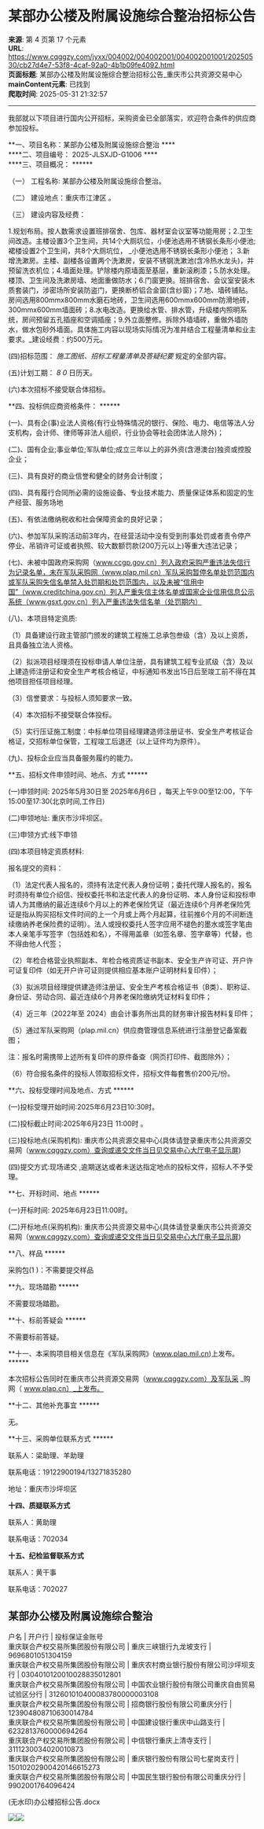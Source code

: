 # 某部办公楼及附属设施综合整治招标公告

**来源**: 第 4 页第 17 个元素  
**URL**: https://www.cqggzy.com/jyxx/004002/004002001/004002001001/20250530/cb27d4e7-53f8-4caf-92a0-4b1b09fe4092.html  
**页面标题**: 某部办公楼及附属设施综合整治招标公告_重庆市公共资源交易中心  
**mainContent元素**: 已找到  
**爬取时间**: 2025-05-31 21:32:57

---

我部就以下项目进行国内公开招标，采购资金已全部落实，欢迎符合条件的供应商参加投标。

**一、项目名称：某部办公楼及附属设施综合整治 ****  
****二、项目编号： 2025-JLSXJD-G1006 ****  
****三、项目概况： ******

（一） 工程名称: 某部办公楼及附属设施综合整治。

（二） 建设地点：重庆市江津区 。

（三） 建设内容及经费：

1.规划布局。按人数需求设置班排宿舍、包库、器材室会议室等功能用房；2.卫生间改造。主楼设置3个卫生间，共14个大厕坑位，小便池选用不锈钢长条形小便池;裙楼设置2个卫生间，共8个大厕坑位， _小便池选用不锈钢长条形小便池； 3.新增洗漱房。主楼、副楼各设置两个洗漱房，安装不锈钢洗漱池(含冷热水龙头)，并预留洗衣机位；4.墙面处理。铲除楼内原墙面至基层，重新滚刷漆；5.防水处理。楼顶、卫生间及洗漱房墙、地面重做防水；6.门窗更换。班排宿舍、会议室安装木质套装门，涉密场所安装防盗门，更换断桥铝合金窗(含纱窗)；7.地、墙砖铺贴。房间选用800mmx800mm水磨石地砖，卫生间选用600mmx600mm防滑地砖，300mmx600mm墙面砖；8.水电改造。更换给水管、排水管，升级楼内照明系统，房间预留五孔插座和空调插座；9.外立面整修。拆除外墙墙砖，重做外墙防水，做水包砂外墙面。具体施工内容以现场实际情况为准并结合工程量清单和业主要求。_建设经费：约500万元。

(四)招标范围： _施工图纸、招标工程量清单及答疑纪要_ 规定的全部内容。

(五)计划工期： _8_ _0_ 日历天。

(六)本次招标不接受联合体招标。

**四、投标供应商资格条件： ******

(一)、具有企(事)业法人资格(有行业特殊情况的银行、保险、电力、电信等法人分支机构，会计师、律师等非法人组织，行业协会等社会团体法人除外)； 

(二)、国有企业;事业单位;军队单位;成立三年以上的非外资(含港澳台)独资或控股企业； 

(三)、具有良好的商业信誉和健全的财务会计制度； 

(四)、具有履行合同所必需的设施设备、专业技术能力、质量保证体系和固定的生产经营、服务场地 

(五)、有依法缴纳税收和社会保障资金的良好记录； 

(六)、参加军队采购活动前3年内，在经营活动中没有受到刑事处罚或者责令停产停业、吊销许可证或者执照、较大数额罚款(200万元以上)等重大违法记录； 

(七)、未被中国政府采购网（www.ccgp.gov.cn）列入政府采购严重违法失信行为记录名单，未在军队采购网（www.plap.mil.cn）军队采购暂停名单处罚范围内或军队采购失信名单禁入处罚期和处罚范围内，以及未被“信用中国”（www.creditchina.gov.cn）列入严重失信主体名单或国家企业信用信息公示系统（www.gsxt.gov.cn）列入严重违法失信名单（处罚期内） 

(八)、本项目特定资质: 

（1）具备建设行政主管部门颁发的建筑工程施工总承包叁级（含）及以上资质，且具备独立法人资格。 

（2）拟派项目经理须在投标申请人单位注册，具有建筑工程专业贰级（含）及以上建造师注册证和安全生产考核合格证，中标通知书发出15日后至竣工前不得在其他项目担任项目经理。 

（3）信誉要求：与投标人须知要求一致。 

（4）本次招标不接受联合体投标。 

（5）实行压证施工制度：中标单位项目经理建造师注册证书、安全生产考核证合格证，交招标单位保管，工程竣工后退还（以上证件均为原件）。 

(九)、投标企业应当具备服务履约的能力。 

**五、招标文件申领时间、地点、方式 ******

(一)申领时间: 2025年5月30日至 2025年6月6日 ，每天上午9:00至12:00，下午15:00至17:30(北京时间,工作日) 

(二)申领地址: 重庆市沙坪坝区。

(三)申领方式:线下申领 

(四)本项目特定资质材料: 

报名提交的资料：

（1）法定代表人报名的，须持有法定代表人身份证明；委托代理人报名的，报名时须持有单位介绍信、授权委托书和法定代表人的身份证明、本人身份证和投标申请人为其缴纳的最近连续6个月以上的养老保险凭证（最近连续6个月养老保险凭证是指从购买招标文件时间的上一个月或上两个月起算，往前推6个月的不间断连续缴纳养老保险费的证明）。法人或授权委托人签字应用不褪色的墨水或签字笔由本人亲笔手写签字（包括姓和名），不得用盖章（如签名章、签字章等）代替，也不得由他人代签； 

（2）年检合格营业执照副本、年检合格资质证书副本、安全生产许可证、开户许可证复印件（如无开户许可证则提供相应基本账户证明材料复印件）； 

（3）拟派项目经理提供建造师注册证、安全生产考核合格证书（B类）、职称证、身份证、劳动合同、最近连续6个月养老保险缴纳凭证材料复印件； 

（4）近三年（2022年至 2024）由会计事务所出具的财务审计报告材料复印件；

（5）通过军队采购网（plap.mil.cn）供应商管理信息系统进行注册登记备案截图； 

注：报名时需携带上述所有复印件的原件备查（网页打印件、截图除外）；

（6）符合报名条件的投标人领取招标文件，招标文件每套售价200元/份。 

**六、投标受理时间及地点、方式 ******

(一)投标受理开始时间:2025年6月23日10:30时。

(二)投标截止时间:2025年6月23日 11:00时 。

(三)投标地点(采购机构): 重庆市公共资源交易中心(具体请登录重庆市公共资源交易网（www.cqggzy.com）查询或递交文件当日见交易中心大厅电子显示屏)

(四)提交方式:现场递交 ,逾期送达或者未送达指定地点的投标文件，招标人不予受理。

**七、开标时间、地点 ******

(一)开标时间: 2025年6月23日11:00时。

(二)开标地点(采购机构): 重庆市公共资源交易中心(具体请登录重庆市公共资源交易网（www.cqggzy.com）查询或递交文件当日见交易中心大厅电子显示屏)

**八、样品 ******

采购包(1 )：不需要提交样品 

**九、现场踏勘 ******

不需要现场踏勘。

**十、标前答疑会 ******

不需要标前答疑。

**十一、本采购项目相关信息在《军队采购网》(www.plap.mil.cn)上发布。 ******

本次招标公告同时在重庆市公共资源交易网（www.cqggzy.com）及军队采 _购网（ www.plap.cn）_上发布。

**十二、其他补充事宜 ******

无。

**十三、采购单位联系方式 ******

联系人：梁助理、羊助理

联系电话：19122900194/13271835280

地址：重庆市沙坪坝区

**十****四****、****质疑联系方式******

联系人：黄助理

联系电话：702034

**十****五****、****纪检监督联系方式******

联系人：黄干事

联系电话：702027

  
某部办公楼及附属设施综合整治  
---  
户名 | 开户行 | 投标保证金账号  
重庆联合产权交易所集团股份有限公司 | 重庆三峡银行九龙坡支行 | 9696801051304159  
重庆联合产权交易所集团股份有限公司 | 重庆农村商业银行股份有限公司沙坪坝支行 | 0304010120010028835012801  
重庆联合产权交易所集团股份有限公司 | 中国农业银行股份有限公司重庆自由贸易试验区分行 | 312601010400083780000003108  
重庆联合产权交易所集团股份有限公司 | 招商银行股份有限公司重庆分行 | 123904808710630014784  
重庆联合产权交易所集团股份有限公司 | 中国建设银行重庆中山路支行 | 6232813760000694264  
重庆联合产权交易所集团股份有限公司 | 中信银行重庆上清寺支行 | 3111230034020010873  
重庆联合产权交易所集团股份有限公司 | 重庆银行股份有限公司七星岗支行 | 15010202900420146615273  
重庆联合产权交易所集团股份有限公司 | 中国民生银行股份有限公司重庆分行 | 9902001764096424  
  
  
  
(无水印)办公楼招标公告.docx    
  
  
  
  
[![](https://ztb.cqggzy.com/CQTPFrame/css/img/tiwen.png)](http://ztb.cqggzy.com/CQTPFrame/jsgcztbmis2/pages/onlinetiwen/OnLineTiWen_Detail?GongGaoGuid=cb27d4e7-53f8-4caf-92a0-4b1b09fe4092)[![](https://ztb.cqggzy.com/CQTPFrame/css/img/baohan.png)](https://jrfw.cqggzy.com)

